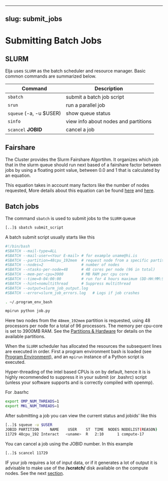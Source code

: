 
---
slug: submit_jobs
---

# Submitting Batch Jobs

## SLURM

Elja uses `SLURM` as the batch scheduler and resource manager. 
Basic common commands are summarized below.

| Command                     | Description                          |
|-----------------------------|--------------------------------------|
| `sbatch`                    | submit a batch job script            |
| `srun`                      | run a parallel job                   |
| `squeue` (-a, -u $USER) | show queue status                    |
| `sinfo`                     | view info about nodes and partitions |
| `scancel` **JOBID**         | cancel a job                         |

## Fairshare
The Cluster provides the Slurm Fairshare Algortihm. It organizes which job that in the slurm queue should run next based of a fairshare factor between jobs by using a floating point value, between 0.0 and 1 that is calculated by an equation. 

This equation takes in account many factors like the number of nodes requested,  More details about this equation can be found [here](https://slurm.schedmd.com/fair_tree.html#fairshare) and [here](https://slurm.schedmd.com/SLUG19/Priority_and_Fair_Trees.pdf). 


## Batch jobs

The command `sbatch` is used to submit jobs to the `SLURM` queue

```bash
[..]$ sbatch submit_script
```

A batch submit script usually starts like this

```bash
#!/bin/bash
#SBATCH --mail-type=ALL
#SBATCH --mail-user=<Your E-mail> # for example uname@hi.is
#SBATCH --partition=48cpu_192mem  # request node from a specific partition
#SBATCH --nodes=2                 # number of nodes
#SBATCH --ntasks-per-node=48      # 48 cores per node (96 in total)
#SBATCH --mem-per-cpu=3900        # MB RAM per cpu core
#SBATCH --time=0-04:00:00         # run for 4 hours maximum (DD-HH:MM:SS)
#SBATCH --hint=nomultithread      # Suppress multithread
#SBATCH --output=slurm_job_output.log   
#SBATCH --error=slurm_job_errors.log   # Logs if job crashes

. ~/.program_env_bash

mpirun python job.py
```

Here two nodes from the `48mem_192mem` partition is requested, using 48 processors per node for a total of 96 processors. The memory per cpu-core is set to 3900MB RAM. See the [Partitions & Hardware](/docs/hardware/parthardw) for details on the available partitions.

When the `SLURM` scheduler has allocated the resources the subsequent lines are executed in order. First a program environment bash is loaded (see [Program Environment](/docs/compiling/easybuild)), and an `mpirun` instance of a Python script is executed.

Hyper-threading of the intel based CPUs is on by default, hence it is
is highly recommended to suppress it in your submit (or .bashrc) script
(unless your software supports and is correctly compiled with openmp).

For .basrhc

```bash                                                                 
export OMP_NUM_THREADS=1
export MKL_NUM_THREADS=1
```

After submitting a job you can view the current status and jobids' like this

```bash
[..]$ squeue -u $USER
JOBID PARTITION     NAME    USER    ST  TIME  NODES NODELIST(REASON)
11729 48cpu_192 Interact   <uname>  R   2:10      1 compute-17
```

You can cancel a job using the JOBID number. In this example

```bash
[..]$ scancel 11729
```

IF your job requires a lot of input data, or if it generates a lot of output it is advisable to make use of the **/scratch/** disk available on the compute nodes. See the next [section](scratch_disk).
